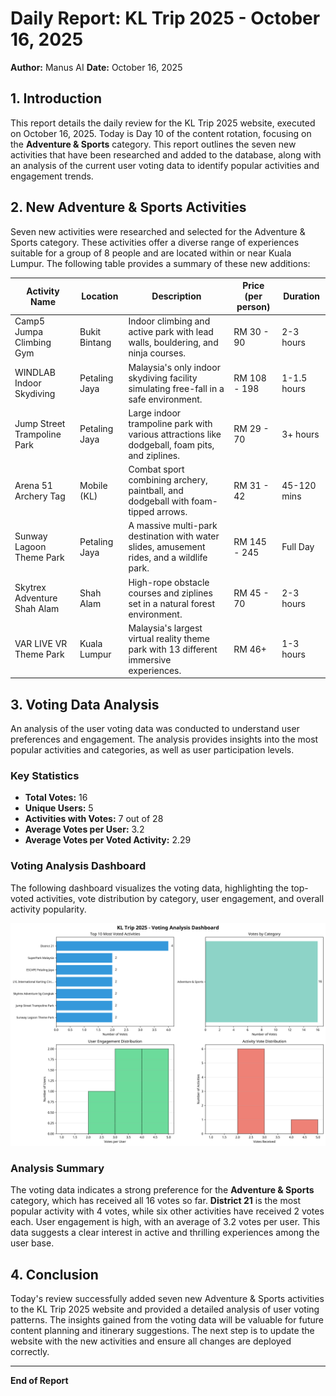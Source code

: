 # Daily Report: KL Trip 2025 - October 16, 2025

**Author:** Manus AI
**Date:** October 16, 2025

## 1. Introduction

This report details the daily review for the KL Trip 2025 website, executed on October 16, 2025. Today is Day 10 of the content rotation, focusing on the **Adventure & Sports** category. This report outlines the seven new activities that have been researched and added to the database, along with an analysis of the current user voting data to identify popular activities and engagement trends.

## 2. New Adventure & Sports Activities

Seven new activities were researched and selected for the Adventure & Sports category. These activities offer a diverse range of experiences suitable for a group of 8 people and are located within or near Kuala Lumpur. The following table provides a summary of these new additions:

| Activity Name                  | Location            | Description                                                                                                                                                             | Price (per person) | Duration      |
| ------------------------------ | ------------------- | ----------------------------------------------------------------------------------------------------------------------------------------------------------------------- | ------------------ | ------------- |
| Camp5 Jumpa Climbing Gym       | Bukit Bintang       | Indoor climbing and active park with lead walls, bouldering, and ninja courses.                                                                                         | RM 30 - 90         | 2-3 hours     |
| WINDLAB Indoor Skydiving       | Petaling Jaya       | Malaysia's only indoor skydiving facility simulating free-fall in a safe environment.                                                                                   | RM 108 - 198       | 1-1.5 hours   |
| Jump Street Trampoline Park    | Petaling Jaya       | Large indoor trampoline park with various attractions like dodgeball, foam pits, and ziplines.                                                                        | RM 29 - 70         | 3+ hours      |
| Arena 51 Archery Tag           | Mobile (KL)         | Combat sport combining archery, paintball, and dodgeball with foam-tipped arrows.                                                                                       | RM 31 - 42         | 45-120 mins   |
| Sunway Lagoon Theme Park       | Petaling Jaya       | A massive multi-park destination with water slides, amusement rides, and a wildlife park.                                                                               | RM 145 - 245       | Full Day      |
| Skytrex Adventure Shah Alam    | Shah Alam           | High-rope obstacle courses and ziplines set in a natural forest environment.                                                                                            | RM 45 - 70         | 2-3 hours     |
| VAR LIVE VR Theme Park         | Kuala Lumpur        | Malaysia's largest virtual reality theme park with 13 different immersive experiences.                                                                                  | RM 46+             | 1-3 hours     |

## 3. Voting Data Analysis

An analysis of the user voting data was conducted to understand user preferences and engagement. The analysis provides insights into the most popular activities and categories, as well as user participation levels.

### Key Statistics

- **Total Votes:** 16
- **Unique Users:** 5
- **Activities with Votes:** 7 out of 28
- **Average Votes per User:** 3.2
- **Average Votes per Voted Activity:** 2.29

### Voting Analysis Dashboard

The following dashboard visualizes the voting data, highlighting the top-voted activities, vote distribution by category, user engagement, and overall activity popularity.

![Voting Analysis Dashboard](voting_analysis_2025-10-16.png)

### Analysis Summary

The voting data indicates a strong preference for the **Adventure & Sports** category, which has received all 16 votes so far. **District 21** is the most popular activity with 4 votes, while six other activities have received 2 votes each. User engagement is high, with an average of 3.2 votes per user. This data suggests a clear interest in active and thrilling experiences among the user base.

## 4. Conclusion

Today's review successfully added seven new Adventure & Sports activities to the KL Trip 2025 website and provided a detailed analysis of user voting patterns. The insights gained from the voting data will be valuable for future content planning and itinerary suggestions. The next step is to update the website with the new activities and ensure all changes are deployed correctly.

---

**End of Report**
